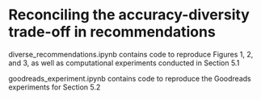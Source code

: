 # Reconciling the accuracy-diversity trade-off in recommendations

diverse_recommendations.ipynb contains code to reproduce Figures 1, 2, and 3, as well as computational experiments conducted in Section 5.1

goodreads_experiment.ipynb contains code to reproduce the Goodreads experiments for Section 5.2
